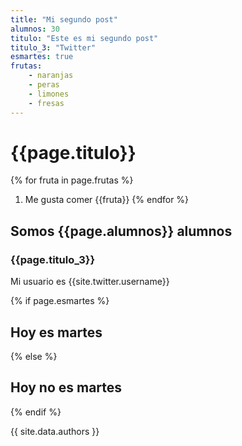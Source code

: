 ```yaml
---
title: "Mi segundo post"
alumnos: 30
titulo: "Este es mi segundo post"
titulo_3: "Twitter"
esmartes: true
frutas:
    - naranjas
    - peras
    - limones
    - fresas
---
```


# {{page.titulo}}

{% for fruta in page.frutas %}
1. Me gusta comer {{fruta}}
{% endfor %}

## Somos {{page.alumnos}} alumnos

<h3>{{page.titulo_3}}</h3>

Mi usuario es {{site.twitter.username}}

{% if page.esmartes %}
## Hoy es martes
{% else %}
## Hoy no es martes
{% endif %}

{{ site.data.authors }}